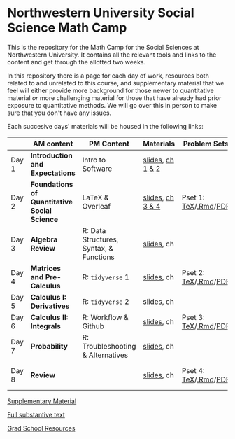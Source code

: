 # Northwestern University Social Science Math Camp
This is the repository for the Math Camp for the Social Sciences at Northwestern University. It contains all the relevant tools and links to the content and get through the allotted two weeks.

In this repository there is a page for each day of work, resources both related to and unrelated to this course, and supplementary material that we feel will either provide more background for those newer to quantitative material *or* more challenging material for those that have already had prior exposure to quantitative methods. We will go over this in person to make sure that you don't have any issues. 

Each succesive days' materials will be housed in the following links: 


| | AM content            | PM Content        |  Materials | Problem Sets | Due date      |
|---| -------------         | -------------     | ------------- | ------------- | ------------- |
Day 1 | **Introduction and Expectations** | Intro to Software | [slides](slides/day1-intro.pdf), [ch 1 & 2]()| | 
Day 2 | **Foundations of Quantitative Social Science** | LaTeX & Overleaf  | [slides](slides/day2-am.pdf), [ch 3 & 4]()| Pset 1: [TeX](updated-pset-1.tex)/[.Rmd](updated-pset-1-RMD.Rmd)/[PDF](updated-pset-1.pdf)|Day 4| 
Day 3 | **Algebra Review** | R: Data Structures, Syntax, & Functions | [slides](slides/day4-am.pdf), ch       ||
Day 4 | **Matrices and Pre-Calculus** | R: `tidyverse` 1     | [slides](slides/day5-am.pdf), ch  | Pset 2: [TeX](updated-pset-2.tex)/[.Rmd](updated-pset-2-RMD.Rmd)/[PDF](updated-pset-2.pdf)| Day 6|
Day 5 | **Calculus I: Derivatives**  | R: `tidyverse` 2  | [slides](slides/day6-am.pdf), ch  || 
Day 6 | **Calculus II: Integrals** | R: Workflow & Github    | [slides](slides/day8-am.pdf), ch | Pset 3: [TeX](updated-pset-3.tex)/[.Rmd](updated-pset-3-RMD.Rmd)/[PDF](updated-pset-3.pdf)| Day 8 |
Day 7 | **Probability**  | R: Troubleshooting & Alternatives | [slides](slides/day9-am.pdf), ch ||
Day 8| **Review** | | [slides](slides/day10-am.pdf), ch | Pset 4: [TeX](updated-pset-4.tex)/[.Rmd](updated-pset-4-RMD.Rmd)/[PDF](updated-pset-4.pdf)| Class Start Thursday|

[Supplementary Material](supplementary_material/README.md) 

[Full substantive text]()

[Grad School Resources](resources/README.md)
